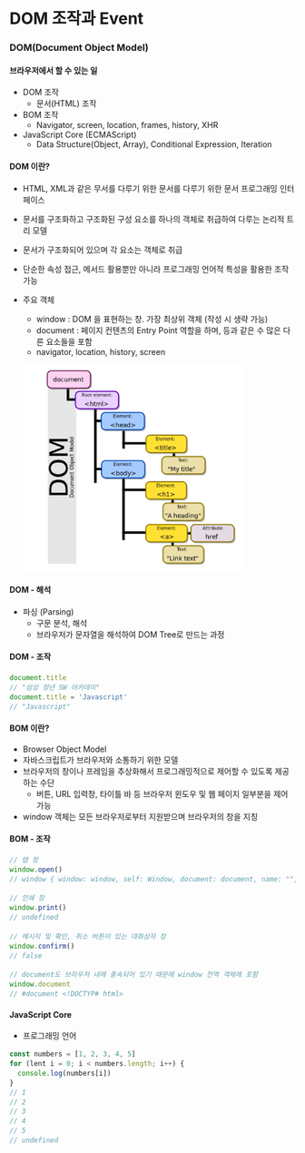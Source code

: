# DOM 조작과 Event

### DOM(Document Object Model)

#### 브라우저에서 할 수 있는 일

* DOM 조작
  * 문서(HTML) 조작
* BOM 조작
  * Navigator, screen, location, frames, history, XHR
* JavaScript Core (ECMAScript)
  * Data Structure(Object, Array), Conditional Expression, Iteration



#### DOM 이란?

* HTML, XML과 같은 무서를 다루기 위한 문서를 다루기 위한 문서 프로그래밍 인터페이스

* 문서를 구조화하고 구조화된 구성 요소를 하나의 객체로 취급하여 다루는 논리적 트리 모델

* 문서가 구조화되어 있으며 각 요소는 객체로 취급

* 단순한 속성 접근, 메서드 활용뿐만 아니라 프로그래밍 언어적 특성을 활용한 조작 가능

* 주요 객체

  * window : DOM 을 표현하는 창. 가장 최상위 객체 (작성 시 생략 가능)
  * document : 페이지 컨텐츠의 Entry Point 역할을 하며, <body> 등과 같은 수 많은 다른 요소들을 포함
  * navigator, location, history, screen

  ![DOM](JavaScript2.assets/dom.png)

#### DOM - 해석

* 파싱 (Parsing)
  * 구문 분석, 해석
  * 브라우저가 문자열을 해석하여 DOM Tree로 만드는 과정

#### DOM - 조작

~~~javascript
document.title
// "삼성 청년 SW 아카데미"
document.title = 'Javascript'
// "Javascript"
~~~



#### BOM 이란?

* Browser Object Model
* 자바스크립트가 브라우저와 소통하기 위한 모델
* 브라우저의 창이나 프레임을 추상화해서 프로그래밍적으로 제어할 수 있도록 제공하는 수단
  * 버튼, URL 입력창, 타이틀 바 등 브라우저 윈도우 및 웹 페이지 일부분을 제어 가능
* window 객체는 모든 브라우저로부터 지원받으며 브라우저의 창을 지칭

#### BOM - 조작

~~~javascript
// 탭 창
window.open()
// window { window: window, self: Window, document: document, name: "", Location: Location, ...}

// 인쇄 창
window.print()
// undefined

// 메시지 및 확인, 취소 버튼이 있는 대화상자 창
window.confirm()
// false

// document도 브라우저 내에 종속되어 있기 때문에 window 전역 객체에 포함
window.document
// #document <!DOCTYP# html>
~~~



#### JavaScript Core

* 프로그래밍 언어

~~~javascript
const numbers = [1, 2, 3, 4, 5]
for (lent i = 0; i < numbers.length; i++) {
  console.log(numbers[i])
}
// 1
// 2
// 3
// 4
// 5
// undefined
~~~

